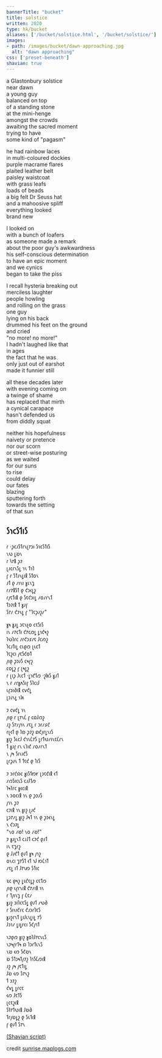 ```yaml
---
bannerTitle: "bucket" 
title: solstice
written: 2020
type: hk/bucket
aliases: ['/bucket/solstice.html', '/bucket/solstice/']
images:
- path: /images/bucket/dawn-approaching.jpg 
  alt: "dawn approaching"
css: ['preset-beneath']
shavian: true
---
```


<div class="latin">

a Glastonbury solstice  
near dawn  
a young guy  
balanced on top  
of a standing stone  
at the mini-henge  
amongst the crowds  
awaiting the sacred moment  
trying to have  
some kind of "pagasm"


he had rainbow laces  
in multi-coloured dockies  
purple macrame flares  
plaited leather belt  
paisley waistcoat  
with grass leafs  
loads of beads  
a big felt Dr Seuss hat  
and a mahoosive spliff  
everything looked  
brand new


I looked on  
with a bunch of loafers  
as someone made a remark  
about the poor guy's awkwardness  
his self-conscious determination  
to have an epic moment  
and we cynics  
began to take the piss


I recall hysteria breaking out  
merciless laughter  
people howling  
and rolling on the grass  
one guy  
lying on his back  
drummed his feet on the ground  
and cried  
"no more! no more!"  
I hadn't laughed like that  
in ages  
the fact that he was  
only just out of earshot  
made it funnier still


all these decades later  
with evening coming on  
a twinge of shame  
has replaced that mirth  
a cynical carapace  
hasn't defended us  
from diddly squat


neither his hopefulness  
naivety or pretence  
nor our scorn  
or street-wise posturing  
as we waited  
for our suns  
to rise  
could delay  
our fates  
blazing  
sputtering forth  
towards the setting  
of that sun

</div>

<div class="shavian">

## 𐑕𐑪𐑤𐑕𐑑𐑦𐑕

𐑩 ·𐑜𐑤𐑨𐑕𐑑𐑩𐑯𐑚𐑳𐑮𐑦 𐑕𐑪𐑤𐑕𐑑𐑦𐑕  
𐑯𐑻 𐑛𐑹𐑯  
𐑩 𐑘𐑳𐑙 𐑜𐑲  
𐑚𐑨𐑤𐑩𐑯𐑕𐑛 𐑪𐑯 𐑑𐑪𐑐  
𐑝 𐑩 𐑕𐑑𐑨𐑯𐑛𐑦𐑙 𐑕𐑑𐑴𐑯  
𐑨𐑑 𐑞 𐑥𐑦𐑯𐑦 𐑣𐑧𐑯𐑡  
𐑩𐑥𐑳𐑙𐑕𐑑 𐑞 𐑒𐑮𐑬𐑛𐑟  
𐑩𐑢𐑱𐑑𐑦𐑙 𐑞 𐑕𐑱𐑒𐑮𐑦𐑛 𐑥𐑴𐑥𐑩𐑯𐑑  
𐑑𐑮𐑲𐑦𐑙 𐑑 𐑣𐑨𐑝  
𐑕𐑳𐑥 𐑒𐑲𐑯𐑛 𐑝 "𐑐𐑱𐑜𐑨𐑟𐑥"

𐑣𐑰 𐑣𐑨𐑛 𐑮𐑱𐑯𐑚𐑴 𐑤𐑱𐑕𐑦𐑕  
𐑦𐑯 𐑥𐑳𐑤𐑑𐑦 𐑒𐑳𐑤𐑼𐑛 𐑛𐑪𐑒𐑰𐑟  
𐑐𐑻𐑐𐑩𐑤 𐑥𐑩𐑒𐑮𐑭𐑥𐑱 𐑓𐑤𐑺𐑟  
𐑐𐑤𐑨𐑑𐑦𐑛 𐑤𐑧𐑞𐑼 𐑚𐑧𐑤𐑑  
𐑐𐑱𐑟𐑤𐑦 𐑢𐑱𐑕𐑒𐑴𐑑  
𐑢𐑦𐑞 𐑜𐑮𐑨𐑕 𐑤𐑰𐑝𐑟  
𐑤𐑴𐑛𐑟 𐑝 𐑚𐑰𐑛𐑟  
𐑩 𐑚𐑦𐑜 𐑓𐑧𐑤𐑑 ·𐑛𐑪𐑒𐑑𐑼 ·𐑟𐑿𐑕 𐑣𐑨𐑑  
𐑯 𐑩 𐑥𐑩𐑣𐑵𐑕𐑦𐑝 𐑕𐑐𐑤𐑦𐑓  
𐑧𐑝𐑮𐑦𐑔𐑦𐑙 𐑤𐑫𐑒𐑛  
𐑚𐑮𐑨𐑯𐑛 𐑯𐑿

𐑲 𐑤𐑫𐑒𐑛 𐑪𐑯  
𐑢𐑦𐑞 𐑩 𐑚𐑳𐑯𐑖 𐑝 𐑤𐑴𐑓𐑼𐑟  
𐑨𐑟 𐑕𐑳𐑥𐑢𐑪𐑯 𐑥𐑱𐑛 𐑩 𐑮𐑩𐑥𐑭𐑒  
𐑩𐑚𐑬𐑑 𐑞 𐑐𐑸 𐑜𐑲𐑟 𐑸𐑒𐑢𐑩𐑛𐑯𐑦𐑕  
𐑣𐑦𐑟 𐑕𐑧𐑤𐑓 𐑒𐑪𐑯𐑖𐑳𐑕 𐑛𐑩𐑑𐑻𐑥𐑦𐑯𐑱𐑖𐑩𐑯  
𐑑 𐑣𐑨𐑝 𐑩𐑯 𐑧𐑐𐑦𐑒 𐑥𐑴𐑥𐑩𐑯𐑑  
𐑯 𐑢𐑰 𐑕𐑦𐑯𐑦𐑒𐑕  
𐑚𐑩𐑜𐑨𐑯 𐑑 𐑑𐑱𐑒 𐑞 𐑐𐑦𐑕  

𐑲 𐑮𐑩𐑒𐑸𐑤 𐑣𐑦𐑕𐑑𐑽𐑾 𐑚𐑮𐑱𐑒𐑦𐑙 𐑬𐑑  
𐑥𐑼𐑕𐑦𐑤𐑧𐑕 𐑤𐑨𐑓𐑑𐑼  
𐑐𐑰𐑐𐑩𐑤 𐑣𐑬𐑤𐑦𐑙  
𐑯 𐑮𐑴𐑤𐑦𐑙 𐑪𐑯 𐑞 𐑜𐑮𐑨𐑕  
𐑢𐑪𐑯 𐑜𐑲  
𐑤𐑲𐑦𐑙 𐑪𐑯 𐑣𐑦𐑟 𐑚𐑨𐑒  
𐑛𐑮𐑳𐑥𐑛 𐑣𐑦𐑟 𐑓𐑰𐑑 𐑪𐑯 𐑞 𐑜𐑮𐑬𐑯𐑛  
𐑯 𐑒𐑮𐑲𐑛  
"𐑯𐑴 𐑥𐑹! 𐑯𐑴 𐑥𐑹!"  
𐑲 𐑣𐑨𐑛𐑯𐑑 𐑤𐑨𐑓𐑑 𐑤𐑲𐑒 𐑞𐑨𐑑  
𐑦𐑯 𐑱𐑡𐑩𐑟  
𐑞 𐑓𐑨𐑒𐑑 𐑞𐑨𐑑 𐑣𐑰 𐑢𐑪𐑟  
𐑴𐑯𐑤𐑦 𐑡𐑳𐑕𐑑 𐑬𐑑 𐑪𐑓 𐑽𐑖𐑪𐑑  
𐑥𐑱𐑛 𐑦𐑑 𐑓𐑳𐑯𐑽 𐑕𐑑𐑦𐑤

𐑷𐑤 𐑞𐑰𐑟 𐑛𐑧𐑒𐑱𐑛𐑟 𐑤𐑱𐑑𐑼  
𐑢𐑦𐑞 𐑧𐑝𐑩𐑯𐑦𐑙 𐑒𐑳𐑥𐑦𐑙 𐑪𐑯  
𐑩 𐑑𐑢𐑦𐑯𐑡 𐑝 𐑖𐑱𐑥  
𐑣𐑨𐑟 𐑮𐑦𐑐𐑤𐑱𐑕𐑛 𐑞𐑨𐑑 𐑥𐑻𐑔  
𐑩 𐑕𐑦𐑯𐑦𐑒𐑩𐑤 𐑒𐑨𐑮𐑩𐑐𐑱𐑕  
𐑣𐑨𐑟𐑩𐑯𐑑 𐑛𐑦𐑓𐑧𐑯𐑛𐑦𐑛 𐑳𐑕  
𐑓𐑮𐑪𐑥 𐑛𐑦𐑛𐑩𐑤𐑦 𐑕𐑒𐑢𐑪𐑑

𐑯𐑲𐑞𐑼 𐑣𐑦𐑟 𐑣𐑴𐑐𐑓𐑳𐑤𐑯𐑧𐑕  
𐑯𐑲𐑰𐑝𐑩𐑑𐑰 𐑸 𐑐𐑮𐑩𐑑𐑧𐑯𐑕  
𐑯𐑹 𐑬𐑼 𐑕𐑒𐑹𐑯  
𐑹 𐑕𐑑𐑮𐑰𐑑𐑢𐑲𐑟 𐑐𐑪𐑕𐑖𐑼𐑦𐑙  
𐑨𐑟 𐑢𐑰 𐑢𐑱𐑑𐑦𐑛  
𐑓𐑹 𐑬𐑼 𐑕𐑳𐑯𐑟  
𐑑 𐑮𐑲𐑟  
𐑒𐑫𐑛 𐑛𐑩𐑤𐑱  
𐑬𐑼 𐑓𐑱𐑑𐑕  
𐑚𐑤𐑱𐑟𐑦𐑙  
𐑕𐑐𐑳𐑑𐑻𐑦𐑙 𐑓𐑹𐑔  
𐑑𐑩𐑢𐑹𐑛𐑟 𐑞 𐑕𐑧𐑑𐑦𐑙  
𐑝 𐑞𐑨𐑑 𐑕𐑳𐑯

[(Shavian script)](/shavian/intro)

</div>

<div class="clear"> </div>

credit [sunrise.maplogs.com](https://sunrise.maplogs.com/)
